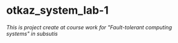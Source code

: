 # otkaz_system_lab-1
###### This is project create at course work for "Fault-tolerant computing systems" in subsutis
